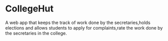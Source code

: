 # CollegeHut
A web app that keeps the track of work done by the secretaries,holds elections and allows students to apply for complaints,rate the work done by the secretaries in the college.
